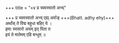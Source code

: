 +++
title = "०४ प्र च्यवस्वातो अभ्य्"

+++
प्र च्यवस्वातो अभ्य् एह्य् अर्वाङ् +++(Bhatt. adhy ehy)+++  
अर्थांस् ते विद्म बहुधा बहिर् ये ।  
इमाः स्वसारो अयम् इत् पिता त  
इयं ते मातेमम् एहि बन्धुम् ॥